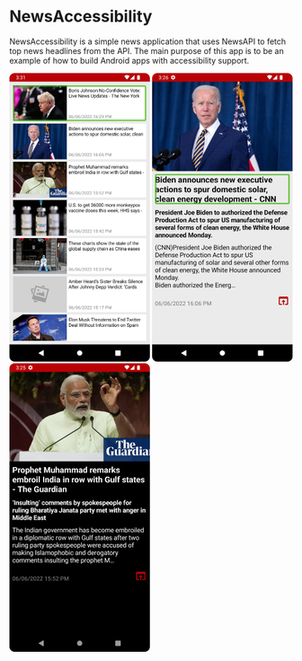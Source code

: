 # NewsAccessibility

NewsAccessibility is a simple news application that uses NewsAPI to fetch top news headlines from the API. The main purpose of this app is to be an example of how to build Android apps with accessibility support.

<div>
<img src="/app/src/main/java/com/iago/newsaccessibility/demonstration/list_talk_back.png" width="250"/>
<img src="/app/src/main/java/com/iago/newsaccessibility/demonstration/news_talk_back.png" width="250"/>
<img src="/app/src/main/java/com/iago/newsaccessibility/demonstration/news_talk_dark_theme.png" width="250"/>
</div>